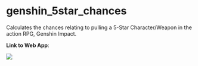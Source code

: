 # genshin_5star_chances

Calculates the chances relating to pulling a 5-Star Character/Weapon in the action RPG, Genshin Impact.

**Link to Web App**:

[<img src="https://static.streamlit.io/badges/streamlit_badge_black_white.svg">](<https://genshin-5-star.streamlit.app>)
